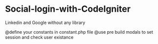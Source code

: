 # Social-login-with-CodeIgniter
Linkedin and Google without any library 

@define your constants in constant.php file
@use pre build modals to set session and check user existance


